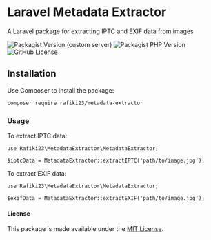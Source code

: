 # Laravel Metadata Extractor
 A Laravel package for extracting IPTC and EXIF data from images

![Packagist Version (custom server)](https://img.shields.io/packagist/v/rafiki23/metadata-extractor)
![Packagist PHP Version](https://img.shields.io/packagist/dependency-v/rafiki23/metadata-extractor/php)
![GitHub License](https://img.shields.io/github/license/Rafiki23/Laravel-MetadataExtractor)


## Installation

Use Composer to install the package:

```bash
composer require rafiki23/metadata-extractor
```

### Usage

To extract IPTC data:

```
use Rafiki23\MetadataExtractor\MetadataExtractor;

$iptcData = MetadataExtractor::extractIPTC('path/to/image.jpg');

```

To extract EXIF data:

```
use Rafiki23\MetadataExtractor\MetadataExtractor;

$exifData = MetadataExtractor::extractEXIF('path/to/image.jpg');

```


#### License


This package is made available under the [MIT License](https://opensource.org/licenses/MIT).
